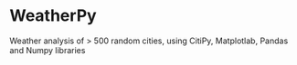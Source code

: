 # WeatherPy
Weather analysis of > 500 random cities, using CitiPy, Matplotlab, Pandas and Numpy libraries
